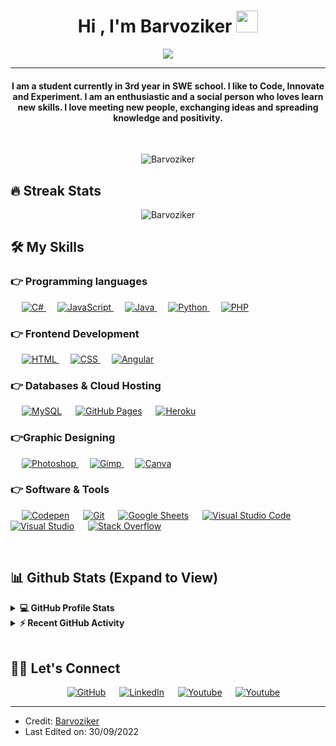 
<h1 align="center">Hi , I'm Barvoziker <img src="https://media.giphy.com/media/hvRJCLFzcasrR4ia7z/giphy.gif" width="35"></h1>
<p align="center">
  <a href="https://github.com/DenverCoder1/readme-typing-svg"><img src="https://readme-typing-svg.demolab.com?font=Fira+Code&pause=1000&&center=true&vCenter=true&color=21FFEE&width=435&lines=SWE+Student"></a>
</p>
<hr/>
<h4 align="center">I am a student currently in 3rd year in SWE school. I like to Code, Innovate and Experiment. I am an enthusiastic and a social person who loves learn new skills. I love meeting new people, exchanging ideas and spreading knowledge and positivity.</h4>
<br>
<p align="center"> <img src="https://komarev.com/ghpvc/?username=Barvoziker&label=Profile%20views&color=0e75b6&style=plastic" alt="Barvoziker" /> </p>

## 🔥 Streak Stats
<p align="center"><img src="https://github-readme-streak-stats.herokuapp.com/?user=Barvoziker&theme=midnight-purple&hide_border=false&border_radius=4.5&locale=en&date_format=&properties=background" alt="Barvoziker"  /></p>


## 🛠️ My Skills

### 👉 Programming languages

<p align="left"> 
  &emsp; 
  <a href="https://learn.microsoft.com/en-us/dotnet/csharp/" target="_blank"> 
    <img alt="C#" src="https://img.shields.io/badge/C%23-239120?style=for-the-badge&logo=c-sharp&logoColor=white">
  </a>
  &emsp;
  <a href="https://developer.mozilla.org/en-US/docs/Web/JavaScript" target="_blank"> 
     <img alt="JavaScript" src="https://img.shields.io/badge/JavaScript%20-%23F7DF1E.svg?logo=javascript&logoColor=black">
   </a>
  &emsp;
  <a href="https://www.java.com" target="_blank"> 
    <img alt="Java" src="https://img.shields.io/badge/Java-%23007396.svg?logo=java&logoColor=white">
  </a>
  &emsp;
   <a href="https://www.python.org" target="_blank">
    <img alt="Python" src="https://img.shields.io/badge/Python%20-%2314354C.svg?logo=python&logoColor=white">
  </a>
  &emsp;
  <a href="https://www.php.net/">
    <img alt="PHP" src="https://img.shields.io/badge/PHP-%23777BB4.svg?logo=php&logoColor=white"/>
  </a>
</p>

### 👉 Frontend Development
<p align="left"> 
  &emsp; 
  <a href="https://www.w3.org/html/" target="_blank"> 
   <img alt="HTML" src="https://img.shields.io/badge/HTML5%20-%23E34F26.svg?logo=html5&logoColor=white">
  </a>   
  &emsp;
  <a href="https://www.w3schools.com/css/" target="_blank">
    <img alt="CSS" src="https://img.shields.io/badge/CSS%20-%231572B6.svg?logo=css3&logoColor=white">
  </a> 
   &emsp;
  <a href="https://angular.io/" target="_blank"> 
    <img alt="Angular" src="https://img.shields.io/badge/Angular-DD0031?style=for-the-badge&logo=angular&logoColor=white">
  </a>
</p>

### 👉 Databases & Cloud Hosting
<p align="left">
  &emsp;
    <a href="https://www.mysql.com/"><img alt="MySQL" src="https://img.shields.io/badge/MySQL-%2300f.svg?style=flat&llogo=mysql&logoColor=white"></a>
  &emsp;
    <a href="https://www.github.com"><img alt="GitHub Pages" src="https://img.shields.io/badge/GitHub%20Pages-%23327FC7.svg?style=flat&llogo=github&logoColor=white"></a>
  &emsp;
    <a href="https://www.heroku.com/"><img alt="Heroku" src="https://img.shields.io/badge/Heroku%20-%23430098.svg?logo=heroku&logoColor=white"></a>  
 </p>
  
### 👉Graphic Designing
<p align="left">
  &emsp;
   <a href="https://www.adobe.com/products/photoshop.html" target="_blank"> 
    <img alt="Photoshop" src="https://img.shields.io/badge/Adobe%20Photoshop-31A8FF?style=for-the-badge&logo=Adobe%20Photoshop&logoColor=black"/>
  </a> 
  &emsp;
  <a href="https://www.gimp.org/downloads/" target="_blank"> 
    <img alt="Gimp" src="https://img.shields.io/badge/gimp-5C5543?style=for-the-badge&logo=gimp&logoColor=white"/> 
  </a> 
    &emsp;
  <a href="https://www.canva.com/">
  	<img alt="Canva" src="https://img.shields.io/badge/Canva-%2300C4CC.svg?style=flat&logo=Canva&logoColor=white"/>
  </a>
 </p>

 ### 👉 Software & Tools
 
<p>
  &emsp;
    <a href="#"><img alt="Codepen" src="https://img.shields.io/badge/Codepen-000000.svg?logo=codepen&logoColor=white"></a>
  &emsp;
    <a href="#"><img alt="Git" src="https://img.shields.io/badge/Git%20-%23F05033.svg?logo=git&logoColor=white"></a>
  &emsp;
    <a href="#"><img alt="Google Sheets" src="https://img.shields.io/badge/Google%20Sheets%20-%2334A853.svg?logo=google%20sheets&logoColor=white"></a>
  &emsp;
    <a href="#"><img alt="Visual Studio Code" src="https://img.shields.io/badge/Visual%20Studio%20Code-0078d7.svg?logo=visual-studio-code&logoColor=white"></a>
  &emsp;
    <a href="#"><img alt="Visual Studio" src="https://img.shields.io/badge/Visual_Studio-5C2D91?style=for-the-badge&logo=visual%20studio&logoColor=white"></a>
  &emsp;
    <a href="#"><img alt="Stack Overflow" src="https://img.shields.io/badge/-Stack%20Overflow-FE7A16?logo=stack-overflow&logoColor=white"></a>
  &emsp;
</p>

<br/>

## 📊 Github Stats (Expand to View) 


<details> 
  <summary><b>💻 GitHub Profile Stats</b></summary>
  <br/>
  <p align="center">
    <a href="https://github.com/anuraghazra/github-readme-stats"><img alt="Barvoziker's Github Stats" src="https://github-readme-stats.vercel.app/api?username=Barvoziker&show_icons=true&count_private=true&theme=midnight-purple" height="192px"/></a>
<br/>
  &nbsp;
	  <img src="https://github-readme-stats.vercel.app/api/top-langs?username=Barvoziker&show_icons=true&locale=en&layout=compact&theme=midnight-purple" alt="Barvoziker" height="192px"/>
  <br/>
  <b>Note:</b> Top languages is only a metric of the languages my public code consists of and doesn't reflect experience or skill level.
  </p>
</details>


<details>
  <summary><b>⚡ Recent GitHub Activity</b></summary>
  <br/>
   <a href="https://github.com/Barvoziker"><img alt="Barvoziker's Activity Graph" src="https://activity-graph.herokuapp.com/graph?username=Barvoziker&custom_title=Barvoziker%27s%20Contribution%20Graph&theme=react-dark" /></a>
  <br/>

</details>

<br/>

## 🙋‍♀️ Let's Connect
<p align="center">
&emsp;
	<a href="https://github.com/Barvoziker"><img src="https://img.shields.io/badge/GitHub-100000?style=for-the-badge&logo=github&logoColor=white" alt="GitHub"/></a>
  &emsp;
	<a href="https://www.linkedin.com/in/mathis-buchet-0b08181b7"><img src="https://img.shields.io/badge/LinkedIn-0077B5?style=for-the-badge&logo=linkedin&logoColor=white" alt="LinkedIn"/></a>
  &emsp;
	<a href="https://www.youtube.com/channel/UCYXNl_sQM_Y_b58Q7MTCqWQ"><img src="https://img.shields.io/badge/YouTube-FF0000?style=for-the-badge&logo=youtube&logoColor=white" alt="Youtube"/></a>
  &emsp;
  <a href="https://www.twitch.tv/barvoziker_1"><img src="https://img.shields.io/badge/Twitch-9146FF?style=for-the-badge&logo=twitch&logoColor=white" alt="Youtube"/></a>
</p>

<hr/>

* Credit: [Barvoziker](https://github.com/Barvoziker)
* Last Edited on: 30/09/2022









